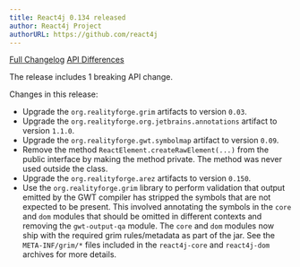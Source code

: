```yaml
---
title: React4j 0.134 released
author: React4j Project
authorURL: https://github.com/react4j
---
```


[Full Changelog](https://github.com/react4j/react4j/compare/v0.133...v0.134)
[API Differences](https://react4j.github.io/api-diff?key=react4j&old=0.133&new=0.134)

The release includes 1 breaking API change.

Changes in this release:

* Upgrade the `org.realityforge.grim` artifacts to version `0.03`.
* Upgrade the `org.realityforge.org.jetbrains.annotations` artifact to version `1.1.0`.
* Upgrade the `org.realityforge.gwt.symbolmap` artifact to version `0.09`.
* Remove the method `ReactElement.createRawElement(...)` from the public interface by making the method private. The method was never used outside the class.
* Upgrade the `org.realityforge.arez` artifacts to version `0.150`.
* Use the `org.realityforge.grim` library to perform validation that output emitted by the GWT compiler has stripped the symbols that are not expected to be present. This involved annotating the symbols in the `core` and `dom` modules that should be omitted in different contexts and removing the `gwt-output-qa` module. The `core` and `dom` modules now ship with the required grim rules/metadata as part of the jar. See the `META-INF/grim/*` files included in the `react4j-core` and `react4j-dom` archives for more details.
